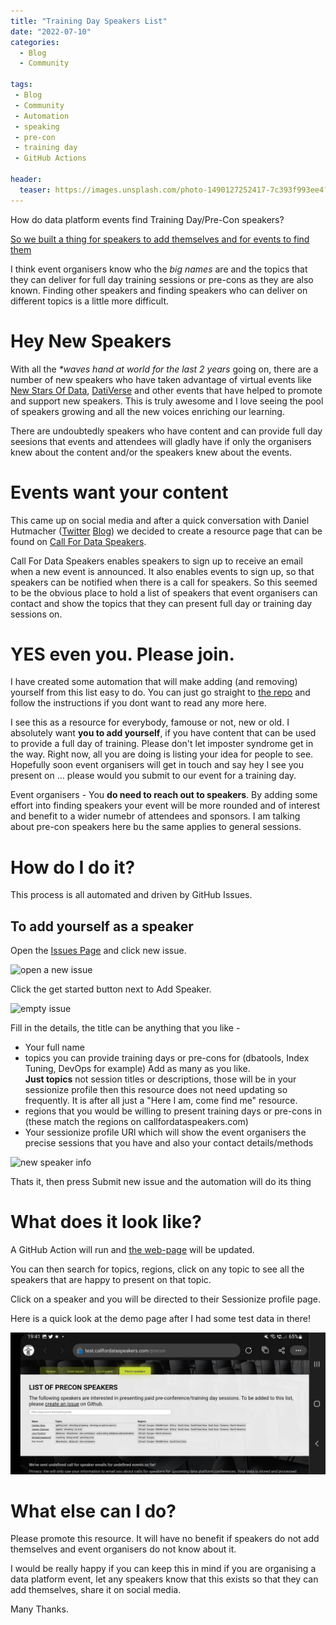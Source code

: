 ```yaml
---
title: "Training Day Speakers List"
date: "2022-07-10" 
categories:
  - Blog
  - Community

tags:
 - Blog
 - Community
 - Automation
 - speaking
 - pre-con
 - training day
 - GitHub Actions

header:
  teaser: https://images.unsplash.com/photo-1490127252417-7c393f993ee4?ixlib=rb-1.2.1&ixid=MnwxMjA3fDB8MHxwaG90by1wYWdlfHx8fGVufDB8fHx8&auto=format&fit=crop&w=1770&q=80
---
```


How do data platform events find Training Day/Pre-Con speakers? 

[So we built a thing for speakers to add themselves and for events to find them](https://callfordataspeakers.com/precon)

I think event organisers know who the _big names_ are and the topics that they can deliver for full day training sessions or pre-cons as they are also known. Finding other speakers and finding speakers who can deliver on different topics is a little more difficult. 

# Hey New Speakers

With all the _*waves hand at world for the last 2 years_ going on, there are a number of new speakers who have taken advantage of virtual events like [New Stars Of Data](https://www.newstarsofdata.com/), [DatiVerse](https://datagrillen.com/dativerse/) and other events that have helped to promote and support new speakers. This is truly awesome and I love seeing the pool of speakers growing and all the new voices enriching our learning.  

There are undoubtedly speakers who have content and can provide full day seesions that events and attendees will gladly have if only the organisers knew about the content and/or the speakers knew about the events.

# Events want your content

This came up on social media and after a quick conversation with Daniel Hutmacher ([Twitter](https://twitter.com/dhmacher) [Blog](https://sqlsunday.com/)) we decided to create a resource page that can be found on [Call For Data Speakers](https://callfordataspeakers.com).  

Call For Data Speakers enables speakers to sign up to receive an email when a new event is announced. It also enables events to sign up, so that speakers can be notified when there is a call for speakers. So this seemed to be the obvious place to hold a list of speakers that event organisers can contact and show the topics that they can present full day or training day sessions on.  

# YES even you. Please join.

I have created some automation that will make adding (and removing) yourself from this list easy to do. You can just go straight to [the repo](https://github.com/dataplat/DataSpeakers) and follow the instructions if you dont want to read any more here.  

I see this as a resource for everybody, famouse or not, new or old. I absolutely want **you to add yourself**, if you have content that can be used to provide a full day of training. Please don't let imposter syndrome get in the way. Right now, all you are doing is listing your idea for people to see. Hopefully soon event organisers will get in touch and say hey I see you present on ... please would you submit to our event for a training day.

Event organisers - You **do need to reach out to speakers**. By adding some effort into finding speakers your event will be more rounded and of interest and benefit to a wider numebr of attendees and sponsors. I am talking about pre-con speakers here bu the same applies to general sessions.

# How do I do it?

This process is all automated and driven by GitHub Issues.

## To add yourself as a speaker

Open the [Issues Page](https://github.com/dataplat/DataSpeakers/issues) and click new issue.


![open a new issue](https://raw.githubusercontent.com/dataplat/DataSpeakers/main/images/newissue.png)

Click the get started button next to Add Speaker.

![empty issue](https://raw.githubusercontent.com/dataplat/DataSpeakers/main/images/emptyissue.png)

Fill in the details, the title can be anything that you like -

- Your full name
- topics you can provide training days or pre-cons for (dbatools, Index Tuning, DevOps for example) Add as many as you like.   
    **Just topics** not session titles or descriptions, those will be in your sessionize profile then this resource does not need updating so frequently. It is after all just a "Here I am, come find me" resource.
- regions that you would be willing to present training days or pre-cons in (these match the regions on callfordataspeakers.com)
- Your sessionize profile URl which will show the event organisers the precise sessions that you have and also your contact details/methods

![new speaker info](https://raw.githubusercontent.com/dataplat/DataSpeakers/main/images/filledinsessions.png)

Thats it, then press Submit new issue and the automation will do its thing

# What does it look like?

A GitHub Action will run and [the web-page](https://callfordataspeakers.com/precon) will be updated.  

You can then search for topics, regions, click on any topic to see all the speakers that are happy to present on that topic.  

Click on a speaker and you will be directed to their Sessionize profile page.  

Here is a quick look at the demo page after I had some test data in there!

![PreConSpeakers](/assets/uploads/2022/07/callfordataprecons.png)

# What else can I do?

Please promote this resource. It will have no benefit if speakers do not add themselves and event organisers do not know about it.  

I would be really happy if you can keep this in mind if you are organising a data platform event, let any speakers know that this exists so that they can add themselves, share it on social media.

Many Thanks.
